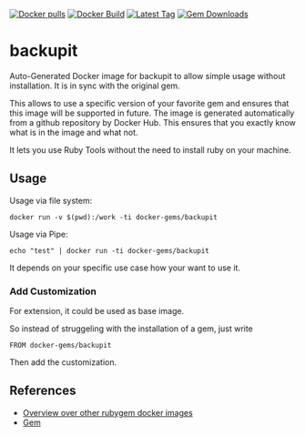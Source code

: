 [![Docker pulls](https://img.shields.io/docker/pulls/rubygem/backupit.svg)](https://hub.docker.com/r/rubygem/backupit/)
[![Docker Build](https://img.shields.io/docker/automated/rubygem/backupit.svg)](https://hub.docker.com/r/rubygem/backupit/)
[![Latest Tag](https://img.shields.io/github/tag/docker-rubygem/backupit.svg)](https://hub.docker.com/r/rubygem/backupit/)
[![Gem Downloads](https://img.shields.io/gem/dt/backupit.svg)](https://rubygems.org/gems/backupit/)
# backupit

Auto-Generated Docker image for backupit to allow simple usage without installation.
It is in sync with the original gem.

This allows to use a specific version of your favorite gem and ensures that this image will be supported in future.
The image is generated automatically from a github repository by Docker Hub.
This ensures that you exactly know what is in the image and what not.

It lets you use Ruby Tools without the need to install ruby on your machine.

## Usage

Usage via file system:

`docker run -v $(pwd):/work -ti docker-gems/backupit`

Usage via Pipe:

`echo "test" | docker run -ti docker-gems/backupit`

It depends on your specific use case how your want to use it.

### Add Customization

For extension, it could be used as base image.

So instead of struggeling with the installation of a gem, just write

`FROM docker-gems/backupit`

Then add the customization.

## References

 - [Overview over other rubygem docker images](https://github.com/thinkbot/docker-rubygem)
 - [Gem](https://rubygems.org/gems/backupit/)

